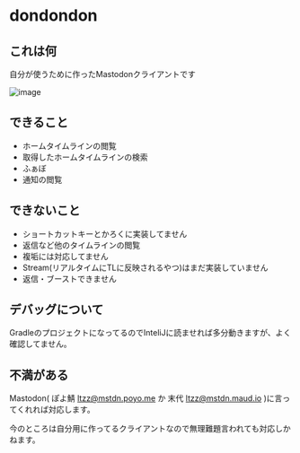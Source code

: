 # dondondon

## これは何

自分が使うために作ったMastodonクライアントです

![image](https://user-images.githubusercontent.com/1310799/74102142-2bc02380-4b84-11ea-9060-c6fd82b37ae8.png)


## できること
* ホームタイムラインの閲覧
* 取得したホームタイムラインの検索
* ふぁぼ
* 通知の閲覧

## できないこと

* ショートカットキーとかろくに実装してません
* 返信など他のタイムラインの閲覧
* 複垢には対応してません
* Stream(リアルタイムにTLに反映されるやつ)はまだ実装していません
* 返信・ブーストできません


## デバッグについて

GradleのプロジェクトになってるのでInteliJに読ませれば多分動きますが、よく確認してません。

## 不満がある

Mastodon( ぽよ鯖 ltzz@mstdn.poyo.me か 末代 ltzz@mstdn.maud.io )に言ってくれれば対応します。

今のところは自分用に作ってるクライアントなので無理難題言われても対応しかねます。